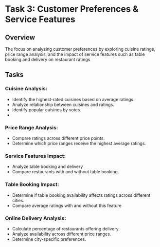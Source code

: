 # Task 3: Customer Preferences & Service Features

## Overview
The focus on analyzing customer preferences by exploring cuisine ratings, price range analysis, and the impact of service features such as table booking and delivery on restaurant ratings

## Tasks
### Cuisine Analysis:
- Identify the highest-rated cuisines based on average ratings.
- Analyze relationship between cuisines and ratings.
- Identify popular cuisines by votes.
- 
### Price Range Analysis:
- Compare ratings across different price points.
- Determine which price ranges receive the highest average ratings.

### Service Features Impact:
- Analyze table booking and delivery
- Compare restaurants with and without table booking.
  
### Table Booking Impact:
- Determine if table booking availability affects ratings across different cities.
- Compare average ratings with and without this feature
  
### Online Delivery Analysis:
- Calculate percentage of restaurants offering delivery.
- Analyze availability across different price ranges.
- Determine city-specific preferences.


 

